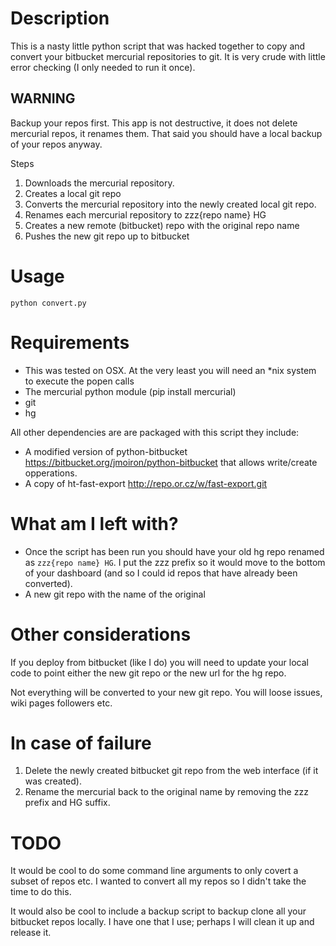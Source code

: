 Description
===========
This is a nasty little python script that was hacked together to copy and convert your bitbucket mercurial repositories to git.  It is very crude with little error checking (I only needed to run it once).

WARNING
-------
Backup your repos first.  This app is not destructive, it does not delete mercurial repos, it renames them. That said you should have a local backup of your repos anyway.

Steps

1. Downloads the mercurial repository.
2. Creates a local git repo
3. Converts the mercurial repository into the newly created local git repo.
4. Renames each mercurial repository to zzz{repo name} HG
5. Creates a new remote (bitbucket) repo with the original repo name
6. Pushes the new git repo up to bitbucket

Usage
=====
`python convert.py`

Requirements
============
* This was tested on OSX.  At the very least you will need an \*nix system to execute the popen calls
* The mercurial python module (pip install mercurial)
* git
* hg

All other dependencies are are packaged with this script they include:

* A modified version of python-bitbucket https://bitbucket.org/jmoiron/python-bitbucket that allows write/create opperations.
* A copy of ht-fast-export http://repo.or.cz/w/fast-export.git

What am I left with?
====================
* Once the script has been run you should have your old hg repo renamed as `zzz{repo name} HG`. I put the zzz prefix so it would move to the bottom of your dashboard (and so I could id repos that have already been converted).
* A new git repo with the name of the original

Other considerations
====================
If you deploy from bitbucket (like I do) you will need to update your local code to point either the new git repo or the new url for the hg repo.

Not everything will be converted to your new git repo.  You will loose issues, wiki pages followers etc.

In case of failure
==================
1. Delete the newly created bitbucket git repo from the web interface (if it was created).
2. Rename the mercurial back to the original name by removing the zzz prefix and HG suffix.

TODO
====
It would be cool to do some command line arguments to only covert a subset of repos etc.  I wanted to convert all my repos so I didn't take the time to do this.

It would also be cool to include a backup script to backup clone all your bitbucket repos locally.  I have one that I use; perhaps I will clean it up and release it.